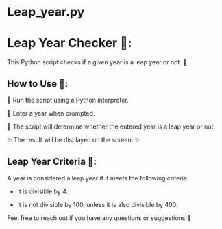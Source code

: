 # Leap_year.py

# Leap Year Checker 📅:

This Python script checks if a given year is a leap year or not. :date:

## How to Use 🚀:

 🐍 Run the script using a Python interpreter.
 
📝 Enter a year when prompted.
 
🔄 The script will determine whether the entered year is a leap year or not.

✨ The result will be displayed on the screen. :sparkles:

## Leap Year Criteria 📅:

A year is considered a leap year if it meets the following criteria:

- It is divisible by 4.
 
- It is not divisible by 100, unless it is also divisible by 400.

Feel free to reach out if you have any questions or suggestions!📧

